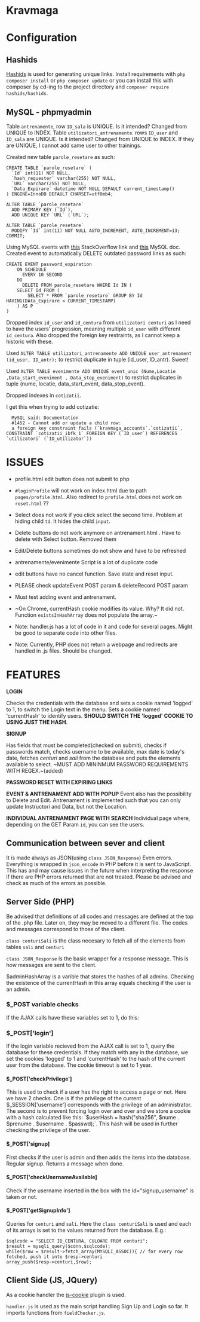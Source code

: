 # Kravmaga

# Configuration
## Hashids
[Hashids](https://github.com/vinkla/hashids) is used for generating unique links. Install requirements 
with `php composer install` or `php composer update` or you can install this with composer by cd-ing to the project directory 
and `composer require hashids/hashids`.

## MySQL - phpmyadmin
Table `antrenamente`, row `ID_sala` is UNIQUE. Is it intended? Changed from UNIQUE to INDEX.
Table `utilizatori_antrenamente`. rows `ID_user` and `ID_sala` are UNIQUE. Is it intended? Changed from UNIQUE to INDEX.
If they are UNIQUE, I cannot add same user to other trainings.

Created new table `parole_resetare` as such:
     
    CREATE TABLE `parole_resetare` (
      `Id` int(11) NOT NULL,
      `hash_requester` varchar(255) NOT NULL,
      `URL` varchar(255) NOT NULL,
      `Data_Expirare` datetime NOT NULL DEFAULT current_timestamp()
    ) ENGINE=InnoDB DEFAULT CHARSET=utf8mb4;
    
    ALTER TABLE `parole_resetare`
      ADD PRIMARY KEY (`Id`),
      ADD UNIQUE KEY `URL` (`URL`);
    
    ALTER TABLE `parole_resetare`
      MODIFY `Id` int(11) NOT NULL AUTO_INCREMENT, AUTO_INCREMENT=13;
    COMMIT;
     

Using MySQL events with [this](https://stackoverflow.com/questions/6622301/can-i-set-a-mysql-event-schedule-using-phpmyadmin)
StackOverflow link and [this](https://dev.mysql.com/doc/refman/8.0/en/events-privileges.html) MySQL doc.
Created event to automatically DELETE outdated password links as such:

    CREATE EVENT password_expiration
        ON SCHEDULE
          EVERY 10 SECOND
        DO
          DELETE FROM parole_resetare WHERE Id IN (
        SELECT Id FROM (
            SELECT * FROM `parole_resetare` GROUP BY Id HAVING(DAta_Expirare < CURRENT_TIMESTAMP)
        ) AS P
    )
    
Dropped index `id_user` and `id_centura` from `utilizatori centuri` as I need to have the users' progression, meaning multiple
`id_user` with different `id_centura`. Also dropped the foreign key restraints, as I cannot keep a historic with these.

Used `ALTER TABLE utilizatori_antrenamente ADD UNIQUE user_antrenament (id_user, ID_antr);` to restrict duplicate in tuple
(id_user, ID_antr). Sweet!

Used `ALTER TABLE evenimente ADD UNIQUE event_unic (Nume,Locatie ,Data_start_eveniment , Data_stop_eveniment)` to
restrict duplicates in tuple (nume, locatie, data_start_event, data_stop_event).

Dropped indexes in `cotizatii`.

I get this when trying to add cotizatie:

      MySQL said: Documentation
      #1452 - Cannot add or update a child row: 
      a foreign key constraint fails (`kravmaga_accounts`.`cotizatii`, CONSTRAINT `cotizatii_ibfk_1` FOREIGN KEY (`ID_user`) REFERENCES `utilizatori` (`ID_utilizator`)) 
     

# ISSUES
* profile.html edit button does not submit to php

* `#loginProfile` will not work on index.html due to path `pages/profile.html`. Also redirect to `profile.html`
does not work on `reset.html` ??

* Select does not work if you click select the second time. Problem at hiding child `td`. It hides the child `input`.

* Delete buttons do not work anymore on antrenament.html . Have to delete with Select button. Removed them

* Edit/Delete buttons sometimes do not show and have to be refreshed

* antrenamente/evenimente Script is a lot of duplicate code

* edit buttons have no cancel function. Save state and reset input.

* PLEASE check updateEvent POST param & deleteRecord POST param

* Must test adding event and antrenament.

* ~On Chrome, currentHash cookie modifies its value. Why? It did not. Function `existsInHashArray` does not 
populate the array.~

* Note: handler.js has a lot of code in it and code for several pages. Might be good to separate code into other files.

* Note: Currently, PHP does not return a webpage and redirects are handled in .js files. Should be changed.
# FEATURES
**LOGIN**
 
 Checks the credentials with the database and sets a cookie named 'logged' to 1, to switch the Login text in 
 the menu. Sets a cookie named 'currentHash' to identify users. **SHOULD SWITCH THE 'logged' COOKIE TO USING 
 JUST THE HASH**.
 
 **SIGNUP**

Has fields that must be completed(checked on submit), checks if passwords match, checks username to 
be available, max date is today's date, fetches *centuri* and *sali* from the database and puts the elements
available to select. ~MUST ADD MININMUM PASSWORD REQUIREMENTS WITH REGEX.~(added) 

**PASSWORD RESET WITH EXPIRING LINKS**

**EVENT & ANTRENAMENT ADD WITH POPUP**
Event also has the possibility to Delete and Edit. Antrenament is implemented such that you can only update 
Instructori and Data, but not the Location.

**INDIVIDUAL ANTRENAMENT PAGE WITH SEARCH**
Individual page where, depending on the GET Param `id`, you can see the users. 

## Communication between sever and client
It is made always as JSON(using `class JSON_Response`) Even errors. Everything is wrapped in `json_encode` in PHP before it is sent to 
JavaScript. This has and may cause issues in the future when interpreting the response if there are PHP errors 
returned that are not treated. Please be advised and check as much of the errors as possible.
## Server Side (PHP)
Be advised that definitions of all codes and messages are defined at the top of the .php file. Later on, they may be 
moved to a different file. The codes and messages correspond to those of the client.

`class centuriSali` is the class necesary to fetch all of the elements from tables `sali` and `centuri`

`class JSON_Response` is the basic wrapper for a response message. This is how messages are sent to the client.

$adminHashArray is a varible that stores the hashes of all admins. Checking the existence of the currentHash in this 
array equals checking if the user is an admin.
### $_POST variable checks
If the AJAX calls have these variables set to 1, do this:
### $_POST['login']
If the login variable recieved from the AJAX call is set to 1, query the database for these credentials. If they match
with any in the database, we set the cookies 'logged' to 1 and 'currentHash' to the hash of the current user from the
database. The cookie timeout is set to 1 year.
#### $_POST['checkPrivilege']
This is used to check if a user has the right to access a page or not.
Here we have 2 checks. One is if the privilege of the current $_SESSION['username'] corresponds with the
privilege of an administrator. The second is to prevent forcing login over and over and we store a cookie with 
a hash calculated like this: 
`$userHash = hash("sha256", $nume . $prenume . $username . $passwd);`. This hash will be used in further checking
the privilege of the user.
#### $_POST['signup]
First checks if the user is admin and then adds the items into the database. Regular signup. Returns a message when done.
#### $_POST['checkUsernameAvailable]
Check if the username inserted in the box with the id="signup_username" is taken or not.
#### $_POST['getSignupInfo']
Queries for `centuri` and `sali`. Here the `class centuriSali` is used and each of its arrays is set to the values
returned from the database. E.g.: 

    $sqlcode = "SELECT ID_CENTURA, CULOARE FROM centuri"; 
    $result = mysqli_query($conn,$sqlcode);
    while($row = $result->fetch_array(MYSQLI_ASSOC)){ // for every row fetched, push it into $resp->centuri
    array_push($resp->centuri,$row);

## Client Side (JS, JQuery)
As a cookie handler the [js-cookie](https://github.com/js-cookie/js-cookie) plugin is used.

`handler.js` is used as the main script handling Sign Up and Login so far. It imports functions from `fieldChecker.js`.
 
